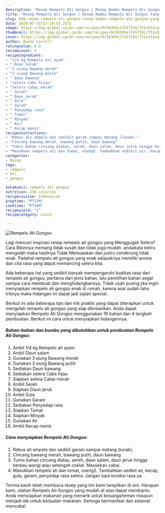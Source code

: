 ```yaml
---
description: "Resep Rempelo Ati Gongso | Resep Bumbu Rempelo Ati Gongso Yang Mudah Dan Praktis"
title: "Resep Rempelo Ati Gongso | Resep Bumbu Rempelo Ati Gongso Yang Mudah Dan Praktis"
slug: 848-resep-rempelo-ati-gongso-resep-bumbu-rempelo-ati-gongso-yang-mudah-dan-praktis
date: 2020-07-31T23:19:53.337Z
image: https://img-global.cpcdn.com/recipes/0c58385e17d17192/751x532cq70/rempelo-ati-gongso-foto-resep-utama.jpg
thumbnail: https://img-global.cpcdn.com/recipes/0c58385e17d17192/751x532cq70/rempelo-ati-gongso-foto-resep-utama.jpg
cover: https://img-global.cpcdn.com/recipes/0c58385e17d17192/751x532cq70/rempelo-ati-gongso-foto-resep-utama.jpg
author: Duane Carroll
ratingvalue: 4.9
reviewcount: 3
recipeingredient:
- "1/4 kg Rempelo ati ayam"
- " Daun salam"
- "3 siung Bawang merah"
- "3 siung Bawang putih"
- " Daun bawang"
- "selera Cabe hijau"
- "selera Cabai merah"
- " Sereh"
- " Daun jeruk"
- " Gula"
- " Garam"
- " Penyedap rasa"
- " Tomat"
- " Minyak"
- " Air"
- " Kecap manis"
recipeinstructions:
- "Rebus ati ampela dan sedikit garam sampai matang (lunak)."
- "Cincang bawang merah, bawang putih, daun bawang"
- "Tumis bahan cincang diatas, sereh, daun salam, daun jeruk hingga berbau wangi atau setengah coklat. Masukkan cabai."
- "Masukkan rempelo ati dan tomat, oseng2. Tambahkan sedikit air, kecap, gula, garam, penyedap rasa selera. Jangan lupa koreksi rasa ya."
categories:
- Resep
tags:
- rempelo
- ati
- gongso

katakunci: rempelo ati gongso 
nutrition: 258 calories
recipecuisine: Indonesian
preptime: "PT37M"
cooktime: "PT56M"
recipeyield: "1"
recipecategory: Lunch

---
```



![Rempelo Ati Gongso](https://img-global.cpcdn.com/recipes/0c58385e17d17192/751x532cq70/rempelo-ati-gongso-foto-resep-utama.jpg)

Lagi mencari inspirasi resep rempelo ati gongso yang Menggugah Selera? Cara Bikinnya memang tidak susah dan tidak juga mudah. andaikata keliru mengolah maka hasilnya Tidak Memuaskan dan justru cenderung tidak enak. Padahal rempelo ati gongso yang enak selayaknya memiliki aroma dan cita rasa yang dapat memancing selera kita.



Ada beberapa hal yang sedikit banyak mempengaruhi kualitas rasa dari rempelo ati gongso, pertama dari jenis bahan, lalu pemilihan bahan segar sampai cara membuat dan menghidangkannya. Tidak usah pusing jika ingin menyiapkan rempelo ati gongso enak di rumah, karena asal sudah tahu triknya maka hidangan ini dapat jadi sajian spesial.


Berikut ini ada beberapa tips dan trik praktis yang dapat diterapkan untuk mengolah rempelo ati gongso yang siap dikreasikan. Anda dapat menyiapkan Rempelo Ati Gongso menggunakan 16 bahan dan 4 langkah pembuatan. Berikut ini cara untuk menyiapkan hidangannya.

<!--inarticleads1-->

##### Bahan-bahan dan bumbu yang dibutuhkan untuk pembuatan Rempelo Ati Gongso:

1. Ambil 1/4 kg Rempelo ati ayam
1. Ambil  Daun salam
1. Gunakan 3 siung Bawang merah
1. Gunakan 3 siung Bawang putih
1. Sediakan  Daun bawang
1. Sediakan selera Cabe hijau
1. Siapkan selera Cabai merah
1. Ambil  Sereh
1. Siapkan  Daun jeruk
1. Ambil  Gula
1. Gunakan  Garam
1. Sediakan  Penyedap rasa
1. Siapkan  Tomat
1. Siapkan  Minyak
1. Gunakan  Air
1. Ambil  Kecap manis




<!--inarticleads2-->

##### Cara menyiapkan Rempelo Ati Gongso:

1. Rebus ati ampela dan sedikit garam sampai matang (lunak).
1. Cincang bawang merah, bawang putih, daun bawang
1. Tumis bahan cincang diatas, sereh, daun salam, daun jeruk hingga berbau wangi atau setengah coklat. Masukkan cabai.
1. Masukkan rempelo ati dan tomat, oseng2. Tambahkan sedikit air, kecap, gula, garam, penyedap rasa selera. Jangan lupa koreksi rasa ya.




Terima kasih telah membaca resep yang tim kami tampilkan di sini. Harapan kami, olahan Rempelo Ati Gongso yang mudah di atas dapat membantu Anda menyiapkan makanan yang menarik untuk keluarga/teman maupun menjadi ide untuk berjualan makanan. Semoga bermanfaat dan selamat mencoba!
